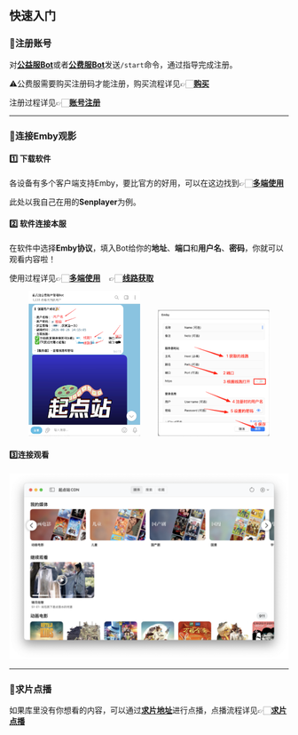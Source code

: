 ## 快速入门

### 🙎注册账号

对[**公益服Bot**](https://t.me/tdck_emby_create_bot)或者[**公费服Bot**](https://t.me/StartTdckBot)发送`/start`命令，通过指导完成注册。

⚠️公费服需要购买注册码才能注册，购买流程详见👉🏻[**购买**](2-register.md#购买)

注册过程详见👉🏻[**账号注册**](2-register.md#账号注册)

---

### 🔗连接Emby观影

#### 1️⃣ 下载软件

各设备有多个客户端支持Emby，要比官方的好用，可以在这边找到👉🏻[**多端使用**](4-user-guide.md)

此处以我自己在用的**Senplayer**为例。

#### 2️⃣ 软件连接本服

在软件中选择**Emby协议**，填入Bot给你的**地址**、**端口**和**用户名**、**密码**，你就可以观看内容啦！

使用过程详见👉🏻[**多端使用**](4-user-guide.md)&nbsp;&nbsp;&nbsp;&nbsp;👉🏻[**线路获取**](2-register.md#线路获取)

<div align="center">
<img src="../images/2-how-to-use/1-quick-start/fast1.png" alt="fast1" width="40%" height="40%" />&nbsp;&nbsp;&nbsp;&nbsp;&nbsp;&nbsp;&nbsp;&nbsp;<img src="../images/2-how-to-use/1-quick-start/fast2.png" alt="fast2" width="40%" height="40%" />
</div>

#### 3️⃣连接观看

![fast3](../images/2-how-to-use/1-quick-start/fast3.png)

---

### 🎦求片点播

如果库里没有你想看的内容，可以通过[**求片地址**](https://create.startednow.org/)进行点播，点播流程详见👉🏻[**求片点播**](6-movie-request.md)
